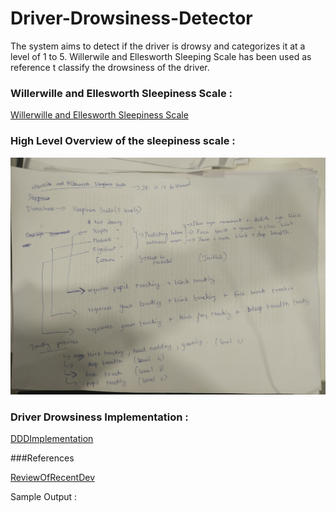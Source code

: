 # Driver-Drowsiness-Detector
The system aims to detect if the driver is drowsy and categorizes it at a level of 1 to 5. Willerwile and Ellesworth Sleeping Scale has been used as reference t classify the drowsiness of the driver.

### Willerwille and Ellesworth Sleepiness Scale : 

[Willerwille and Ellesworth Sleepiness Scale](https://www.sciencedirect.com/science/article/abs/pii/0001457594900191)

### High Level Overview of the sleepiness scale : 

![DDD_Plan](DriverDrowsinessDetectionPlan.jpg)

### Driver Drowsiness Implementation : 

[DDDImplementation](DriverDrowsinessDetectionImplementationPlan.pptx)


###References

[ReviewOfRecentDev](A_Review_of_Recent_Developments_in_Driver_Drowsine.pdf)


Sample Output : 






